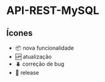 # API-REST-MySQL
## Ícones

- :package: nova funcionalidade
- :up: atualização
- :beetle: correção de bug
- :checkered_flag: release